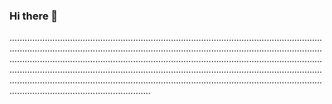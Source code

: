 ### Hi there 👋

....................................................................................................................................................................................................................................................................................................................................................................................................................................................................................................................................................................................................................................................................................................